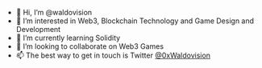- 👋 Hi, I’m @waldovision
- 👀 I’m interested in Web3, Blockchain Technology and Game Design and Development 
- 🌱 I’m currently learning Solidity
- 💞️ I’m looking to collaborate on Web3 Games
- 📫 The best way to get in touch is Twitter [@0xWaldovision](https://twitter.com/0xwaldovision)


<!---
waldovision/waldovision is a ✨ special ✨ repository because its `README.md` (this file) appears on your GitHub profile.
You can click the Preview link to take a look at your changes.
--->
